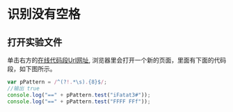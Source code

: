 # 识别没有空格

## 打开实验文件

单击右方的[在线代码段Url网址](http://pythontutor.com/javascript.html#code=var%20pPattern%20%3D%20/%5E%28%3F!.*%5Cs%29.%7B8%7D%24/%3B%0A//%E8%BE%93%E5%87%BA%20true%0Aconsole.log%28%22%3D%3D%22%20%2B%20pPattern.test%28%22iFatat3%23%22%29%29%3B%0Aconsole.log%28%22%3D%3D%22%20%2B%20pPattern.test%28%22FFFF%20FFf%22%29%29%3B%0A%0A%0A&mode=edit&origin=opt-frontend.js&py=js&rawInputLstJSON=%5B%5D), 浏览器里会打开一个新的页面，里面有下面的代码段，如下图所示。

```javascript
var pPattern = /^(?!.*\s).{8}$/;
//输出 true
console.log("==" + pPattern.test("iFatat3#"));
console.log("==" + pPattern.test("FFFF FFf"));
```


